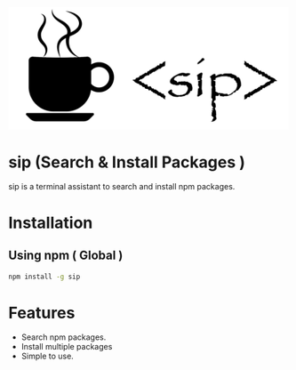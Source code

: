
![Logo](./assets/sip.jpg)

# sip (Search & Install Packages )
sip is a terminal assistant to search and install npm packages.

# Installation
## Using npm ( Global )
``` bash
npm install -g sip
```

# Features

* Search npm packages.
* Install multiple packages
* Simple to use.

